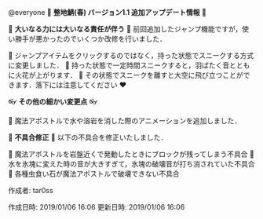 @everyone 
:cherry_blossom:  **__整地鯖(春) バージョン1.1  追加アップデート情報__** :cherry_blossom:


:butterfly: **__大いなる力には大いなる責任が伴う__** :butterfly: 
前回追加したジャンプ機能ですが，使い勝手が悪かったのでいくつか改修を行いました．

:diamond_shape_with_a_dot_inside:  ジャンプアイテムをクリックするのではなく，持った状態でスニークする方式に変更しました．
:diamond_shape_with_a_dot_inside:  持った状態で一定時間スニークすると，羽ばたく音とともに火花が上がります．
:diamond_shape_with_a_dot_inside:  その状態でスニークを離すと大空に飛び立つことができます．落下には注意してください :heart: 


:eyeglasses: **__その他の細かい変更点__** :eyeglasses:  

:diamond_shape_with_a_dot_inside: 魔法アポストルで水や溶岩を消した際のアニメーションを追加しました．


:bow: **__不具合修正__** :bow: 
以下の不具合を修正いたしました．

:diamond_shape_with_a_dot_inside: 魔法アポストルを岩盤近くで発動したときにブロックが残ってしまう不具合
:diamond_shape_with_a_dot_inside: 水を氷塊に変えた時の音が大きすぎて，氷塊の破壊音が打ち消されていた不具合
:diamond_shape_with_a_dot_inside: 各種虫食い石が魔法アポストルで破壊できない不具合



作成者: tar0ss

作成日時: 2019/01/06 16:06
更新日時: 2019/01/06 16:06